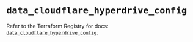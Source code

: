 # `data_cloudflare_hyperdrive_config`

Refer to the Terraform Registry for docs: [`data_cloudflare_hyperdrive_config`](https://registry.terraform.io/providers/cloudflare/cloudflare/5.9.0/docs/data-sources/hyperdrive_config).
